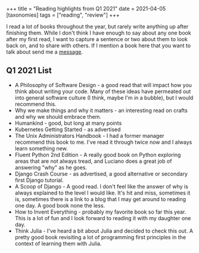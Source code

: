 +++
title = "Reading highlights from Q1 2021"
date = 2021-04-05
[taxonomies]
tags = ["reading", "review"]
+++

I read a lot of books throughout the year, but rarely write anything up
after finishing them. While I don't think I have enough to say about
any one book after my first read, I want to capture a sentence or two
about them to look back on, and to share with others. If I mention a book
here that you want to talk about send me a [message](mailto:alexander@burningdaylight.io).

## Q1 2021 List

- A Philosophy of Software Design - a good read that will impact how you think
about writing your code. Many of these ideas have permeated out into general
software culture (I think, maybe I'm in a bubble), but I would recommend this.
- Why we make things and why it matters - an interesting read on crafts and
why we should embrace them.
- Humankind - good, but long at many points
- Kubernetes Getting Started - as advertised
- The Unix Administrators Handbook - I had a former manager recommend this book
to me. I've read it through twice now and I always learn something new.
- Fluent Python 2nd Edition - A really good book on Python exploring areas that
are not always tread, and Luciano does a great job of answering "why" as he goes.
- Django Crash Course - as advertised, a good alternative or secondary first
Django tutorial.
- A Scoop of Django - A good read. I don't feel like the answer of why is always
explained to the level I would like. It's hit and miss, sometimes it is, sometimes
there is a link to a blog that I may get around to reading one day. A good book
none the less.
- How to Invent Everything - probably my favorite book so far this year. This is
a lot of fun and I look forward to reading it with my daughter one day.
- Think Julia - I've heard a bit about Julia and decided to check this out. A
pretty good book revisiting a lot of programming first principles in the context
of learning them with Julia.
